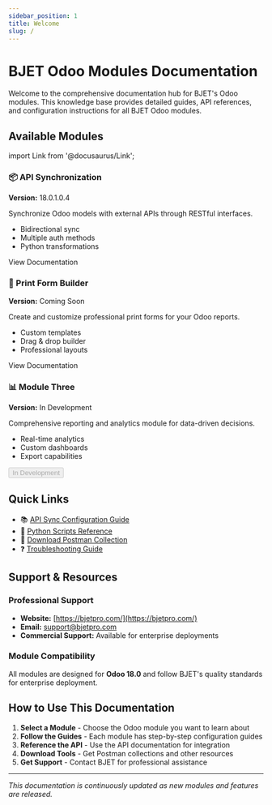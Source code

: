 ```yaml
---
sidebar_position: 1
title: Welcome
slug: /
---
```


# BJET Odoo Modules Documentation

Welcome to the comprehensive documentation hub for BJET's Odoo modules. This knowledge base provides detailed guides, API references, and configuration instructions for all BJET Odoo modules.

## Available Modules

import Link from '@docusaurus/Link';

<div className="row margin-bottom--lg">
  <div className="col col--4">
    <div className="card shadow--md">
      <div className="card__header">
        <h3>📦 API Synchronization</h3>
      </div>
      <div className="card__body">
        <p><strong>Version:</strong> 18.0.1.0.4</p>
        <p>Synchronize Odoo models with external APIs through RESTful interfaces.</p>
        <ul style={{fontSize: '0.9em'}}>
          <li>Bidirectional sync</li>
          <li>Multiple auth methods</li>
          <li>Python transformations</li>
        </ul>
      </div>
      <div className="card__footer">
        <Link
          className="button button--primary button--block"
          to="/docs/modules/api-sync">
          View Documentation
        </Link>
      </div>
    </div>
  </div>
  
  <div className="col col--4">
    <div className="card shadow--md">
      <div className="card__header">
        <h3>📝 Print Form Builder</h3>
      </div>
      <div className="card__body">
        <p><strong>Version:</strong> Coming Soon</p>
        <p>Create and customize professional print forms for your Odoo reports.</p>
        <ul style={{fontSize: '0.9em'}}>
          <li>Custom templates</li>
          <li>Drag & drop builder</li>
          <li>Professional layouts</li>
        </ul>
      </div>
      <div className="card__footer">
        <Link
          className="button button--primary button--block"
          to="/docs/modules/print-form-builder">
          View Documentation
        </Link>
      </div>
    </div>
  </div>
  
  <div className="col col--4">
    <div className="card shadow--md">
      <div className="card__header">
        <h3>📊 Module Three</h3>
      </div>
      <div className="card__body">
        <p><strong>Version:</strong> In Development</p>
        <p>Comprehensive reporting and analytics module for data-driven decisions.</p>
        <ul style={{fontSize: '0.9em'}}>
          <li>Real-time analytics</li>
          <li>Custom dashboards</li>
          <li>Export capabilities</li>
        </ul>
      </div>
      <div className="card__footer">
        <button className="button button--secondary button--block" disabled>
          In Development
        </button>
      </div>
    </div>
  </div>
</div>

## Quick Links

- 📚 [API Sync Configuration Guide](/docs/modules/api-sync/configuration/overview)
- 🔧 [Python Scripts Reference](/docs/modules/api-sync/python-scripts/context-variables)
- 📮 [Download Postman Collection](/postman)
- ❓ [Troubleshooting Guide](/docs/modules/api-sync/troubleshooting)

## Support & Resources

### Professional Support
- **Website:** [https://bjetpro.com/](https://bjetpro.com/)
- **Email:** [support@bjetpro.com](mailto:support@bjetpro.com)
- **Commercial Support:** Available for enterprise deployments

### Module Compatibility
All modules are designed for **Odoo 18.0** and follow BJET's quality standards for enterprise deployment.

## How to Use This Documentation

1. **Select a Module** - Choose the Odoo module you want to learn about
2. **Follow the Guides** - Each module has step-by-step configuration guides
3. **Reference the API** - Use the API documentation for integration
4. **Download Tools** - Get Postman collections and other resources
5. **Get Support** - Contact BJET for professional assistance

---

*This documentation is continuously updated as new modules and features are released.*